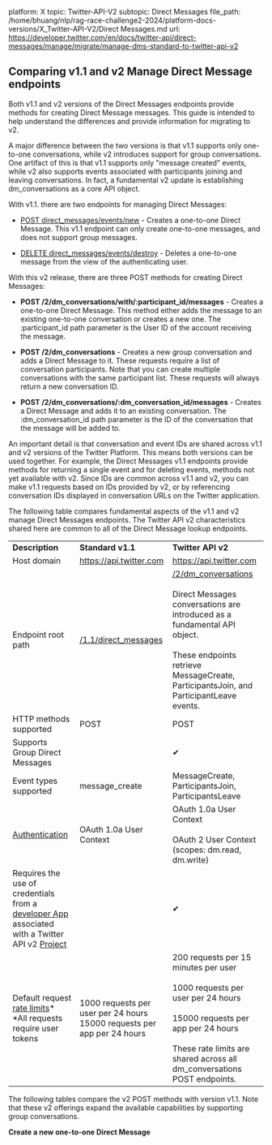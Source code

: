 platform: X
topic: Twitter-API-V2
subtopic: Direct Messages
file_path: /home/bhuang/nlp/rag-race-challenge2-2024/platform-docs-versions/X_Twitter-API-V2/Direct Messages.md
url: https://developer.twitter.com/en/docs/twitter-api/direct-messages/manage/migrate/manage-dms-standard-to-twitter-api-v2


## Comparing v1.1 and v2 Manage Direct Message endpoints

Both v1.1 and v2 versions of the Direct Messages endpoints provide methods for creating Direct Message messages. This guide is intended to help understand the differences and provide information for migrating to v2. 

A major difference between the two versions is that v1.1 supports only one-to-one conversations, while v2 introduces support for group conversations. One artifact of this is that v1.1 supports only "message created" events, while v2 also supports events associated with participants joining and leaving conversations. In fact, a fundamental v2 update is establishing dm\_conversations as a core API object.     

With v1.1. there are two endpoints for managing Direct Messages:  

* [POST direct\_messages/events/new](https://developer.twitter.com/en/docs/twitter-api/v1/direct-messages/sending-and-receiving/api-reference/new-event) \- Creates a one-to-one Direct Message. This v1.1 endpoint can only create one-to-one messages, and does not support group messages.  
    
* [DELETE direct\_messages/events/destroy](https://developer.twitter.com/en/docs/twitter-api/v1/direct-messages/sending-and-receiving/api-reference/delete-message-event) - Deletes a one-to-one message from the view of the authenticating user. 
    

With this v2 release, there are three POST methods for creating Direct Messages:   

* **POST /2/dm\_conversations/with/:participant\_id/messages** - Creates a one-to-one Direct Message. This method either adds the message to an existing one-to-one conversation or creates a new one. The :participant\_id path parameter is the User ID of the account receiving the message. 
    
* **POST /2/dm\_conversations** - Creates a new group conversation and adds a Direct Message to it. These requests require a list of conversation participants. Note that you can create multiple conversations with the same participant list. These requests will always return a new conversation ID. 
    
* **POST /2/dm\_conversations/:dm\_conversation\_id/messages** - Creates a Direct Message and adds it to an existing conversation. The :dm\_conversation\_id path parameter is the ID of the conversation that the message will be added to. 
    

An important detail is that conversation and event IDs are shared across v1.1 and v2 versions of the Twitter Platform. This means both versions can be used together. For example, the Direct Messages v1.1 endpoints provide methods for returning a single event and for deleting events, methods not yet available with v2. Since IDs are common across v1.1 and v2, you can make v1.1 requests based on IDs provided by v2, or by referencing conversation IDs displayed in conversation URLs on the Twitter application.  

The following table compares fundamental aspects of the v1.1 and v2 manage Direct Messages endpoints. The Twitter API v2 characteristics shared here are common to all of the Direct Message lookup endpoints.  

|     |     |     |
| --- | --- | --- |
| **Description** | **Standard v1.1** | **Twitter API v2** |
| Host domain | https://api.twitter.com | https://api.twitter.com |
| Endpoint root path | [/1.1/direct\_messages](https://api.twitter.com/1.1/direct_messages) | [/2/dm\_conversations](https://api.twitter.com/2/users/:id/dm_conversations)<br><br>Direct Messages conversations are introduced as a fundamental API object.   <br><br>These endpoints retrieve MessageCreate, ParticipantsJoin, and ParticipantLeave events. |
| HTTP methods supported | POST | POST |
| Supports Group Direct Messages |     | ✔   |
| Event types supported | message\_create | MessageCreate, ParticipantsJoin, ParticipantsLeave |
| [Authentication](https://developer.twitter.com/en/docs/authentication) | OAuth 1.0a User Context | OAuth 1.0a User Context<br><br>OAuth 2 User Context (scopes: dm.read, dm.write) |
| Requires the use of credentials from a [developer App](https://developer.twitter.com/en/docs/authentication) associated with a Twitter API v2 [Project](https://developer.twitter.com/en/docs/projects) |     | ✔   |
| Default request [rate limits](https://developer.twitter.com/en/docs/twitter-api/rate-limits)\*  <br>\*All requests require user tokens | 1000 requests per user per 24 hours  <br>15000 requests per app per 24 hours | 200 requests per 15 minutes per user<br><br>1000 requests per user per 24 hours<br><br>15000 requests per app per 24 hours<br><br>These rate limits are shared across all dm\_conversations POST endpoints. |

The following tables compare the v2 POST methods with version v1.1. Note that these v2 offerings expand the available capabilities by supporting group conversations. 

**Create a new one-to-one Direct Message**